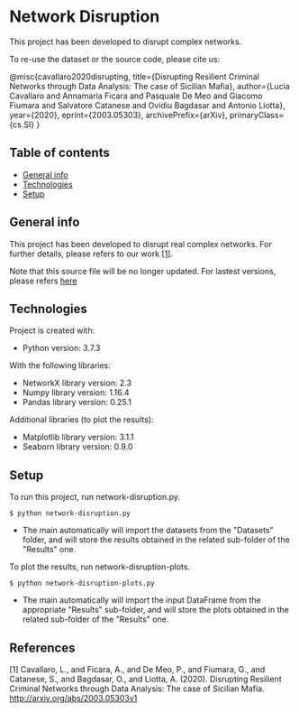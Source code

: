 # Network Disruption

This project has been developed to disrupt complex networks.

To re-use the dataset or the source code, please cite us:

@misc{cavallaro2020disrupting,
    title={Disrupting Resilient Criminal Networks through Data Analysis: The case of Sicilian Mafia},
    author={Lucia Cavallaro and Annamaria Ficara and Pasquale De Meo and Giacomo Fiumara and Salvatore Catanese and Ovidiu Bagdasar and Antonio Liotta},
    year={2020},
    eprint={2003.05303},
    archivePrefix={arXiv},
    primaryClass={cs.SI}
}

## Table of contents
* [General info](#general-info)
* [Technologies](#technologies)
* [Setup](#setup)

## General info
This project has been developed to disrupt real complex networks. For further details, please refers to our work [[1]](#1).

Note that this source file will be no longer updated. For lastest versions, please refers [here](https://github.com/lcucav/criminal-nets/tree/master/disruption) 
	
## Technologies
Project is created with:
* Python version: 3.7.3

With the following libraries:
* NetworkX library version: 2.3
* Numpy library version: 1.16.4
* Pandas library version: 0.25.1

Additional libraries (to plot the results):
* Matplotlib library version: 3.1.1
* Seaborn library version: 0.9.0
	
## Setup
To run this project, run network-disruption.py. 
```
$ python network-disruption.py
```

* The main automatically will import the datasets from the "Datasets" folder, and will store the results obtained in the related sub-folder of the "Results" one.

To plot the results, run network-disruption-plots. 
```
$ python network-disruption-plots.py
```

* The main automatically will import the input DataFrame from the appropriate "Results" sub-folder, and will store the plots obtained in the related sub-folder of the "Results" one.

## References

<a id="1">[1]</a> 
Cavallaro, L., and Ficara, A., and De Meo, P., and Fiumara, G., and Catanese, S., and Bagdasar, O., and Liotta, A. (2020). 
Disrupting Resilient Criminal Networks through Data Analysis: The case of Sicilian Mafia.
http://arxiv.org/abs/2003.05303v1
